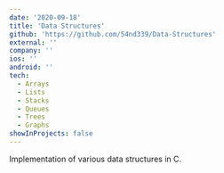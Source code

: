 ```yaml
---
date: '2020-09-18'
title: 'Data Structures'
github: 'https://github.com/54nd339/Data-Structures'
external: ''
company: ''
ios: ''
android: ''
tech:
  - Arrays
  - Lists
  - Stacks
  - Queues
  - Trees
  - Graphs
showInProjects: false
---
```


Implementation of various data structures in C.